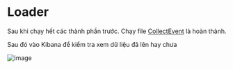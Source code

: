 # Loader 

Sau khi chạy hết các thành phần trước. Chạy file [CollectEvent](/loader-kafka/src/main/java/org/hust/loader/kafka/CollectEvent.java) là hoàn thành.

Sau đó vào Kibana để kiểm tra xem dữ liệu đã lên hay chưa

![image](https://github.com/dinhphu2k1-gif/snowplow/assets/81508954/c6f73bb4-c8a8-45d9-b711-2a26b83b333a)

